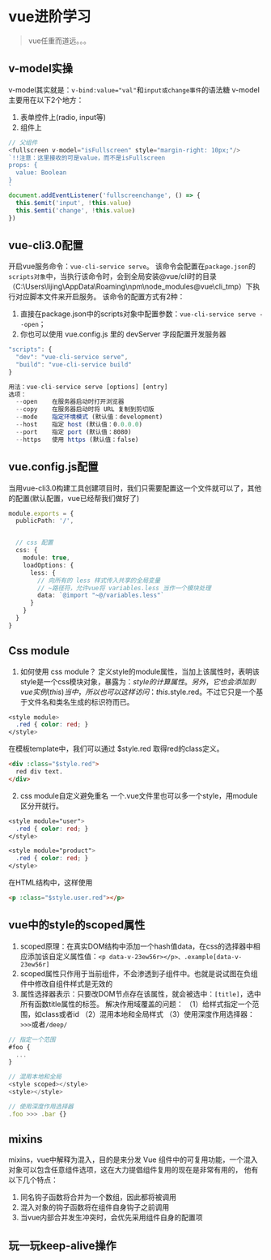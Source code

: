 # vue进阶学习
> vue任重而道远。。。

## v-model实操
v-model其实就是：`v-bind:value="val"`和`input或change事件`的语法糖
v-model主要用在以下2个地方：
1. 表单控件上(radio, input等)
2. 组件上
```ts
// 父组件
<fullscreen v-model="isFullscreen" style="margin-right: 10px;"/>
`!!注意：这里接收的可是value，而不是isFullscreen
props: {
  value: Boolean
}
`
document.addEventListener('fullscreenchange', () => {
  this.$emit('input', !this.value)
  this.$emti('change', !this.value)
})
```


## vue-cli3.0配置
开启vue服务命令：`vue-cli-service serve`。
该命令会配置在`package.json`的`scripts对象`中，当执行该命令时，会到全局安装@vue/cli时的目录（C:\Users\lijing\AppData\Roaming\npm\node_modules\@vue\cli_tmp）下执行对应脚本文件来开启服务。
该命令的配置方式有2种：
1. 直接在package.json中的scripts对象中配置参数：`vue-cli-service serve --open`；
2. 你也可以使用 vue.config.js 里的 devServer 字段配置开发服务器
```ts
"scripts": {
  "dev": "vue-cli-service serve",
  "build": "vue-cli-service build"
}

用法：vue-cli-service serve [options] [entry]
选项：
  --open    在服务器启动时打开浏览器
  --copy    在服务器启动时将 URL 复制到剪切版
  --mode    指定环境模式 (默认值：development)
  --host    指定 host (默认值：0.0.0.0)
  --port    指定 port (默认值：8080)
  --https   使用 https (默认值：false)
```

## vue.config.js配置
当用vue-cli3.0构建工具创建项目时，我们只需要配置这一个文件就可以了，其他的配置(默认配置，vue已经帮我们做好了)
```ts
module.exports = {
  publicPath: '/',


  // css 配置
  css: {
    module: true,
    loadOptions: {
      less: {
        // 向所有的 less 样式传入共享的全局变量
        // ~路径符，允许vue将 variables.less 当作一个模块处理
        data: `@import "~@/variables.less"` 
      }
    }
  }
}
```

## Css module
1. 如何使用 css module？
定义style的module属性，当加上该属性时，表明该style是一个css模块对象，暴露为：$style 的计算属性。
另外，它也会添加到vue实例(this)当中，所以也可以这样访问：this.$style.red。不过它只是一个基于文件名和类名生成的标识符而已。
```css
<style module>
  .red { color: red; }
</style>
```
在模板template中，我们可以通过 $style.red 取得red的class定义。
```html
<div :class="$style.red">
  red div text.
</div>
```
2. css module自定义避免重名
一个.vue文件里也可以多一个style，用module区分开就行。
```css
<style module="user">
  .red { color: red; }
</style>

<style module="product">
  .red { color: red; }
</style>
```
在HTML结构中，这样使用
```html
<p :class="$style.user.red"></p>
```

## vue中的style的scoped属性
1. scoped原理：在真实DOM结构中添加一个hash值data，在css的选择器中相应添加该自定义属性值：`<p data-v-23ew56r></p>、.example[data-v-23ew56r]`
2. scoped属性只作用于当前组件，不会渗透到子组件中。也就是说试图在负组件中修改自组件样式是无效的
3. 属性选择器表示：只要改DOM节点存在该属性，就会被选中：`[title]`，选中所有函数title属性的标签。
解决作用域覆盖的问题：
（1）给样式指定一个范围，如class或者id
（2）混用本地和全局样式
（3）使用深度作用选择器：`>>>`或者`/deep/`
```ts
// 指定一个范围
#foo {
  ...
}

// 混用本地和全局
<style scoped></style>
<style></style>

// 使用深度作用选择器
.foo >>> .bar {}
```

## mixins
mixins，vue中解释为混入，目的是来分发 Vue 组件中的可复用功能，一个混入对象可以包含任意组件选项，这在大力提倡组件复用的现在是非常有用的，
他有以下几个特点：
1. 同名钩子函数将合并为一个数组，因此都将被调用
2. 混入对象的钩子函数将在组件自身钩子之前调用
3. 当vue内部合并发生冲突时，会优先采用组件自身的配置项


## 玩一玩keep-alive操作

